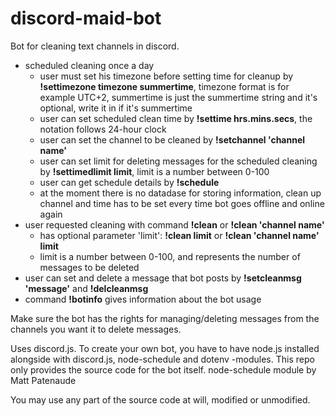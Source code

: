 # discord-maid-bot
Bot for cleaning text channels in discord.

- scheduled cleaning once a day
	- user must set his timezone before setting time for cleanup by **!settimezone timezone summertime**, timezone format is for example UTC+2, summertime is just the summertime string and it's optional, write it in if it's summertime
	- user can set scheduled clean time by **!settime hrs.mins.secs**, the notation follows 24-hour clock
	- user can set the channel to be cleaned by **!setchannel 'channel name'**
	- user can set limit for deleting messages for the scheduled cleaning by **!settimedlimit limit**, limit is a number between 0-100
	- user can get schedule details by **!schedule**
	- at the moment there is no datadase for storing information, clean up channel and time has to be set every time bot goes offline and online again
- user requested cleaning with command **!clean** or **!clean 'channel name'**
	- has optional parameter 'limit': **!clean limit** or **!clean 'channel name' limit**
	- limit is a number between 0-100, and represents the number of messages to be deleted
- user can set and delete a message that bot posts by **!setcleanmsg 'message'** and **!delcleanmsg**
- command **!botinfo** gives information about the bot usage

Make sure the bot has the rights for managing/deleting messages from the channels you want it to delete messages.


Uses discord.js. To create your own bot, you have to have node.js installed alongside with discord.js, node-schedule and dotenv -modules. This repo only provides the source code for the bot itself. node-schedule module by Matt Patenaude

You may use any part of the source code at will, modified or unmodified.
